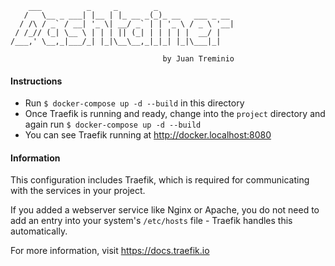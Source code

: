         ___          _     _        _                 
       /   \__ _ ___| |__ | |_ __ _(_)_ __   ___ _ __ 
      / /\ / _` / __| '_ \| __/ _` | | '_ \ / _ \ '__|
     / /_// (_| \__ \ | | | || (_| | | | | |  __/ |   
    /___,' \__,_|___/_| |_|\__\__,_|_|_| |_|\___|_|   
                                                      
                                      by Juan Treminio

#### Instructions

* Run `$ docker-compose up -d --build` in this directory
* Once Traefik is running and ready, change into the `project` 
    directory and again run `$ docker-compose up -d --build`
* You can see Traefik running at http://docker.localhost:8080

#### Information

This configuration includes Traefik, which is required for
communicating with the services in your project.

If you added a webserver service like Nginx or Apache, you do not
need to add an entry into your system's `/etc/hosts` file - Traefik
handles this automatically.

For more information, visit https://docs.traefik.io
